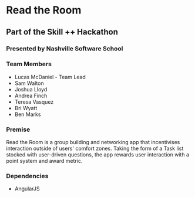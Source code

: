 # Read the Room
## Part of the Skill ++ Hackathon
### Presented by Nashville Software School

### Team Members
- Lucas McDaniel - Team Lead
- Sam Walton
- Joshua Lloyd
- Andrea Finch
- Teresa Vasquez
- Bri Wyatt
- Ben Marks

### Premise

Read the Room is a group building and networking app that incentivises 
interaction outside of users' comfort zones.
Taking the form of a Task list stocked with user-driven questions, the app 
rewards user interaction with a point system and award metric.

### Dependencies

- AngularJS

